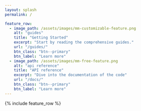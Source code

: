 ```yaml
---
layout: splash
permalink: /

feature_row:
  - image_path: /assets/images/mm-customizable-feature.png
    alt: "guides"
    title: "Getting Started"
    excerpt: "Start by reading the comprehensive guides."
    url: "/guides/"
    btn_class: "btn--primary"
    btn_label: "Learn more"
  - image_path: /assets/images/mm-free-feature.png
    alt: "api reference"
    title: "API reference"
    excerpt: "Dive into the documentation of the code"
    url: "/docs/"
    btn_class: "btn--primary"
    btn_label: "Learn more"
---
```


{% include feature_row %}
